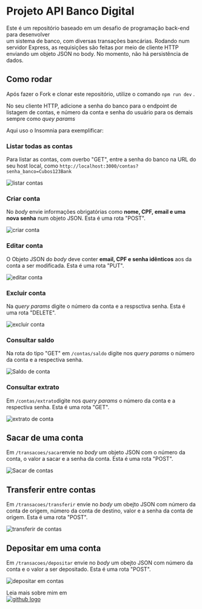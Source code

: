 # Projeto API Banco Digital

Este é um repositório baseado em um desafio de programação back-end para desenvolver  
um sistema de banco, com diversas transações bancárias.
Rodando num servidor Express, as requisições são feitas por meio de cliente HTTP  
enviando um objeto JSON no body. No momento, não há persistência de dados.

## Como rodar
Após fazer o Fork e clonar este repositório, utilize o comando `npm run dev` .  

No seu cliente HTTP, adicione a senha do banco para o endpoint de listagem de contas, e número da conta e senha do usuário para os demais  
sempre como *quey params*

Aqui uso o Insomnia para exemplificar:

### Listar todas as contas  
Para listar as contas, com overbo "GET", entre a senha do banco na URL do seu host local, como `http://localhost:3000/contas?senha_banco=Cubos123Bank`
  
![listar contas](https://github.com/fernandozome/banco-digital/assets/140116853/8dff6628-7fab-4369-aa4b-0f396c7c36b2)

### Criar conta
No *body* envie informações obrigatórias como **nome, CPF, email e uma nova senha** num objeto JSON. Esta é uma rota "POST".
  
![criar conta](https://github.com/fernandozome/banco-digital/assets/140116853/8f949511-a54e-45cc-8c8d-06e059c8af50)

### Editar conta
O Objeto JSON do *body* deve conter **email, CPF e senha idênticos** aos da conta a ser modificada.  Esta é uma rota "PUT".

![editar conta](https://github.com/fernandozome/banco-digital/assets/140116853/fc2b2896-0b92-4f9e-9c6c-bdfc26d23368)

### Excluir conta
Na *query params* digite o número da conta e a respsctiva senha. Esta é uma rota "DELETE".

![excluir conta](https://github.com/fernandozome/banco-digital/assets/140116853/f0134a4b-09c5-42da-bfe7-542684daa411)

### Consultar saldo
Na rota do tipo "GET" em `/contas/saldo` digite nos *query params* o número da conta e a respectiva senha.

![Saldo de conta](https://github.com/fernandozome/banco-digital/assets/140116853/e6076f38-653c-49b4-99f4-a0c76192f0f0)

### Consultar extrato
Em `/contas/extrato`digite nos *query params* o número da conta e a respectiva senha. Esta é uma rota "GET".

![extrato de conta](https://github.com/fernandozome/banco-digital/assets/140116853/276119d1-9929-4d2d-a330-f6582ec4219e)

## Sacar de uma conta
Em `/transacoes/sacar`envie no *body* um objeto JSON com o número da conta, o valor a sacar e a senha da conta. Esta é uma rota "POST".

![Sacar de contas](https://github.com/fernandozome/banco-digital/assets/140116853/af9dd847-a2f9-4952-a8bf-8e38befb4072)

## Transferir entre contas
Em `/transacoes/transferir` envie no *body* um obejto JSON com número da conta de origem, número da conta de destino, valor e a senha da conta de origem. Esta é uma rota "POST".

![transferir de contas](https://github.com/fernandozome/banco-digital/assets/140116853/f26a9278-4aee-4a9a-854b-77ce2d8e336e)

## Depositar em uma conta
Em `/transacoes/depositar` envie no *body* um obejto JSON com número da conta e o valor a ser depositado. Esta é uma rota "POST".

![depositar em contas](https://github.com/fernandozome/banco-digital/assets/140116853/d79a792a-8a81-4b50-b89c-7884f18a2b3b)


Leia mais sobre mim em  
[![github logo](https://img.shields.io/badge/GitHub-303030?style=for-the-badge&logo=github&logoColor=white)](https://github.com/fernandozome)
